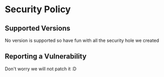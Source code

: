 # Security Policy

## Supported Versions

No version is supported so have fun with all the security hole we created

## Reporting a Vulnerability

Don't worry we will not patch it :D
